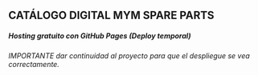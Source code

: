 ## CATÁLOGO DIGITAL MYM SPARE PARTS
##### Hosting gratuito con GitHub Pages (Deploy temporal)
###### IMPORTANTE dar continuidad al proyecto para que el despliegue se vea correctamente. 

